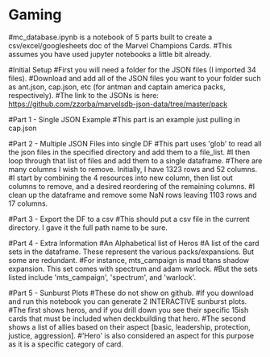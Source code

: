 # Gaming
#mc_database.ipynb is a notebook of 5 parts built to create a csv/excel/googlesheets doc of the Marvel Champions Cards.
#This assumes you have used jupyter notebooks a little bit already.

#Initial Setup
#First you will need a folder for the JSON files (I imported 34 files).
#Download and add all of the JSON files you want to your folder such as ant.json, cap.json, etc (for antman and captain america packs, respectively).
#The link to the JSONs is here: https://github.com/zzorba/marvelsdb-json-data/tree/master/pack

#Part 1 - Single JSON Example
#This part is an example just pulling in cap.json

#Part 2 - Multiple JSON Files into single DF
#This part uses 'glob' to read all the json files in the specified directory and add them to a file_list.
#I then loop through that list of files and add them to a single dataframe.
#There are many columns I wish to remove. Initially, I have 1323 rows and 52 columns.
#I start by combining the 4 resources into new column, then list out columns to remove, and a desired reordering of the remaining columns.
#I clean up the dataframe and remove some NaN rows leaving 1103 rows and 17 columns.

#Part 3 - Export the DF to a csv
#This should put a csv file in the current directory. I gave it the full path name to be sure.

#Part 4 - Extra Information
#An Alphabetical list of Heros
#A list of the card sets in the dataframe. These represent the various packs/expansions. But some are redundant.
#For instance, mts_campaign is mad titans shadow expansion. This set comes with spectrum and adam warlock.
#But the sets listed include 'mts_campaign', 'spectrum', and 'warlock'.

#Part 5 - Sunburst Plots
#These do not show on github.
#If you download and run this notebook you can generate 2 INTERACTIVE sunburst plots.
#The first shows heros, and if you drill down you see their specific 15ish cards that must be included when deckbuilding that hero.
#The second shows a list of allies based on their aspect [basic, leadership, protection, justice, aggression].
#'Hero' is also considered an aspect for this purpose as it is a specific category of card.
